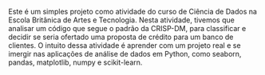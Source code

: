 Este é um simples projeto como atividade do curso de Ciência de Dados na Escola Britânica de Artes e Tecnologia. Nesta atividade, tivemos que analisar um código que segue o padrão da CRISP-DM, para classificar e decidir se seria ofertado uma proposta de crédito para um banco de clientes. O intuito dessa atividade é aprender com um projeto real e se imergir nas aplicações de análise de dados em Python, como seaborn, pandas, matplotlib, numpy e scikit-learn.  
